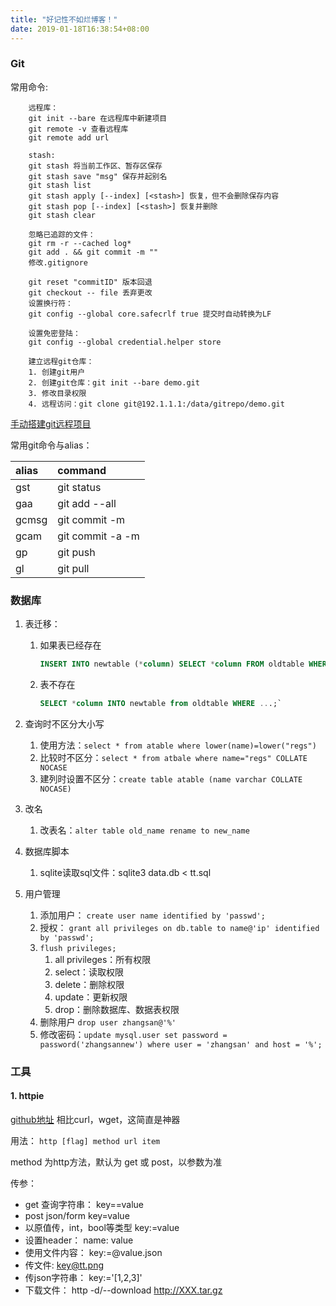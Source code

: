 ```yaml
---
title: "好记性不如烂博客！"
date: 2019-01-18T16:38:54+08:00
---
```


### Git
常用命令:

```
    远程库：
    git init --bare 在远程库中新建项目
    git remote -v 查看远程库
    git remote add url

    stash:
    git stash 将当前工作区、暂存区保存
    git stash save "msg" 保存并起别名
    git stash list
    git stash apply [--index] [<stash>] 恢复，但不会删除保存内容
    git stash pop [--index] [<stash>] 恢复并删除
    git stash clear

    忽略已追踪的文件：
    git rm -r --cached log*
    git add . && git commit -m ""
    修改.gitignore

    git reset "commitID" 版本回退
    git checkout -- file 丢弃更改
    设置换行符：
    git config --global core.safecrlf true 提交时自动转换为LF

    设置免密登陆：
    git config --global credential.helper store
    
    建立远程git仓库：
    1. 创建git用户
    2. 创建git仓库：git init --bare demo.git
    3. 修改目录权限
    4. 远程访问：git clone git@192.1.1.1:/data/gitrepo/demo.git
```

[手动搭建git远程项目](https://www.jianshu.com/p/0c939f63af41)

常用git命令与alias：

|alias|command|
|:---|:----|
|gst|git status|
|gaa|git add --all|
|gcmsg|git commit -m|
|gcam|git commit -a -m|
|gp|git push|
|gl|git pull|

### 数据库

1. 表迁移：
   1. 如果表已经存在

        ```sql
        INSERT INTO newtable (*column) SELECT *column FROM oldtable WHERE ...; 
        ```
   2. 表不存在
        ```sql
        SELECT *column INTO newtable from oldtable WHERE ...;`
        ```

2. 查询时不区分大小写

    1. 使用方法：`select * from atable where lower(name)=lower("regs")`
    2. 比较时不区分：`select * from atbale where name="regs" COLLATE NOCASE`
    3. 建列时设置不区分：`create table atable (name varchar COLLATE NOCASE)`
3. 改名

    1. 改表名：`alter table old_name rename to new_name`

4. 数据库脚本
   1. sqlite读取sql文件：sqlite3 data.db < tt.sql
5. 用户管理
   1. 添加用户： `create user name identified by 'passwd';`
   2. 授权： `grant all privileges on db.table to name@'ip' identified by 'passwd';`
   3. `flush privileges;`
      1. all privileges：所有权限
      2. select：读取权限
      3. delete：删除权限
      4. update：更新权限
      5. drop：删除数据库、数据表权限
   4. 删除用户 `drop user zhangsan@'%'`
   5. 修改密码：`update mysql.user set password = password('zhangsannew') where user = 'zhangsan' and host = '%';`


### 工具
#### 1. httpie

[github地址](https://github.com/jakubroztocil/httpie)
相比curl，wget，这简直是神器

用法： `http [flag] method url item`

method 为http方法，默认为 get 或 post，以参数为准

传参：

- get 查询字符串： key==value
- post json/form key=value
- 以原值传，int，bool等类型 key:=value
- 设置header： name: value
- 使用文件内容： key:=@value.json
- 传文件: key@tt.png
- 传json字符串： key:='[1,2,3]'
- 下载文件： http -d/--download http://XXX.tar.gz
